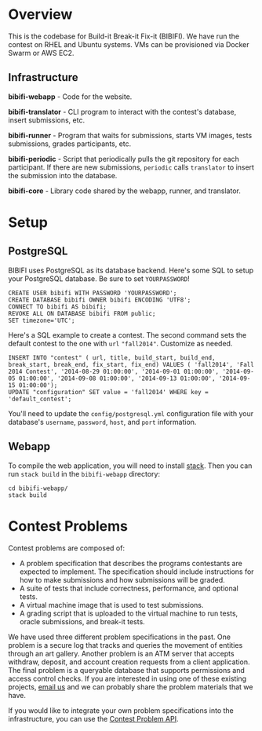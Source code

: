 Overview
========

This is the codebase for Build-it Break-it Fix-it (BIBIFI). 
We have run the contest on RHEL and Ubuntu systems. 
VMs can be provisioned via Docker Swarm or AWS EC2. 

Infrastructure
--------------

__bibifi-webapp__ - Code for the website. 

__bibifi-translator__ - CLI program to interact with the contest's database, insert submissions, etc.

__bibifi-runner__ - Program that waits for submissions, starts VM images, tests submissions, grades participants, etc.

__bibifi-periodic__ - Script that periodically pulls the git repository for each participant. If there are new submissions, `periodic` calls `translator` to insert the submission into the database.

__bibifi-core__ - Library code shared by the webapp, runner, and translator.


Setup
=====

PostgreSQL
----------

BIBIFI uses PostgreSQL as its database backend. 
Here's some SQL to setup your PostgreSQL database. Be sure to set `YOURPASSWORD`!

	CREATE USER bibifi WITH PASSWORD 'YOURPASSWORD';
	CREATE DATABASE bibifi OWNER bibifi ENCODING 'UTF8';
	CONNECT TO bibifi AS bibifi;
	REVOKE ALL ON DATABASE bibifi FROM public;
	SET timezone='UTC';

Here's a SQL example to create a contest. The second command sets the default contest to the one with `url` `"fall2014"`. Customize as needed.

	INSERT INTO "contest" ( url, title, build_start, build_end, break_start, break_end, fix_start, fix_end) VALUES ( 'fall2014', 'Fall 2014 Contest', '2014-08-29 01:00:00', '2014-09-01 01:00:00', '2014-09-05 01:00:00', '2014-09-08 01:00:00', '2014-09-13 01:00:00', '2014-09-15 01:00:00');
	UPDATE "configuration" SET value = 'fall2014' WHERE key = 'default_contest';

You'll need to update the `config/postgresql.yml` configuration file with your database's `username`, `password`, `host`, and `port` information.

Webapp
------

To compile the web application, you will need to install [stack](https://www.stackage.org/). 
Then you can run `stack build` in the `bibifi-webapp` directory:

	cd bibifi-webapp/
	stack build

Contest Problems
================

Contest problems are composed of:

- A problem specification that describes the programs contestants are expected to implement. The specification should include instructions for how to make submissions and how submissions will be graded. 
- A suite of tests that include correctness, performance, and optional tests. 
- A virtual machine image that is used to test submissions. 
- A grading script that is uploaded to the virtual machine to run tests, oracle submissions, and break-it tests.

We have used three different problem specifications in the past.
One problem is a secure log that tracks and queries the movement of entities through an art gallery.
Another problem is an ATM server that accepts withdraw, deposit, and account creation requests from a client application.
The final problem is a queryable database that supports permissions and access control checks.
If you are interested in using one of these existing projects, [email us](mailto:info@builditbreakit.org) and we can probably share the problem materials that we have.

If you would like to integrate your own problem specifications into the infrastructure, you can use the [Contest Problem API](docs/API.md). 

